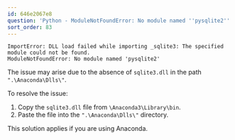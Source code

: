 ```yaml
---
id: 646e2067e8
question: 'Python - ModuleNotFoundError: No module named ''pysqlite2'''
sort_order: 83
---
```


```
ImportError: DLL load failed while importing _sqlite3: The specified module could not be found. 
ModuleNotFoundError: No module named 'pysqlite2'
```

The issue may arise due to the absence of `sqlite3.dll` in the path `".\Anaconda\Dlls\"`.

To resolve the issue:

1. Copy the `sqlite3.dll` file from `\Anaconda3\Library\bin`.
2. Paste the file into the `".\Anaconda\Dlls\"` directory.

This solution applies if you are using Anaconda.